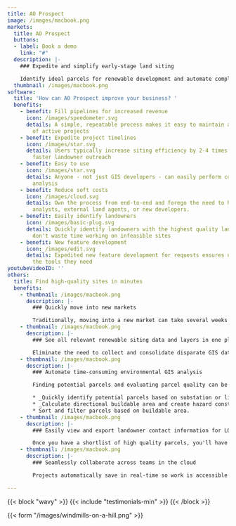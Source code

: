 ```yaml
---
title: AO Prospect
image: /images/macbook.png
markets:
  title: AO Prospect
  buttons:
  - label: Book a demo
    link: "#"
  description: |-
    ### Expedite and simplify early-stage land siting

    Identify ideal parcels for renewable development and automate complex GIS analysis to find high-quality sites in just minutes.
  thumbnail: /images/macbook.png
software:
  title: 'How can AO Prospect improve your business? '
  benefits:
    - benefit: Fill pipelines for increased revenue
      icon: /images/speedometer.svg
      details: A simple, repeatable process makes it easy to maintain a steady flow
        of active projects
    - benefit: Expedite project timelines
      icon: /images/star.svg
      details: Users typically increase siting efficiency by 2-4 times allowing for
        faster landowner outreach
    - benefit: Easy to use
      icon: /images/star.svg
      details: Anyone - not just GIS developers - can easily perform complex environmental
        analysis
    - benefit: Reduce soft costs
      icon: /images/cloud.svg
      details: Own the process from end-to-end and forego the need to hire costly GIS
        analysts, external land agents, or new developers.
    - benefit: Easily identify landowners
      icon: /images/basic-plug.svg
      details: Quickly identify landowners with the highest quality land, so that you
        don't waste time working on infeasible sites
    - benefit: New feature development
      icon: /images/edit.svg
      details: Expedited new feature development for requests ensures users always have
        the tools they need
youtubeVideoID: ''
others:
  title: Find high-quality sites in minutes
  benefits:
    - thumbnail: /images/macbook.png
      description: |-
        ### Quickly move into new markets

        Traditionally, moving into a new market can take several weeks while you find all of the right data. AO Prospect has nationwide coverage, so you can move into a new market overnight
    - thumbnail: /images/macbook.png
      description: |-
        ### See all relevant renewable siting data and layers in one place

        Eliminate the need to collect and consolidate disparate GIS data sources. All of the layers needed for renewable siting, including wetlands, flood, topo, etc. come pre-loaded. We can also integrate any unique data that you already have.
    - thumbnail: /images/macbook.png
      description: |-
        ### Automate time-consuming environmental GIS analysis

        Finding potential parcels and evaluating parcel quality can be tedious and time-consuming. AO Prospect helps users determine buildable acreage and create constraint maps with just a few clicks. Users can:

        * _Quickly identify potential parcels based on substation or line radius and acreage._
        * _Calculate directional buildable area and create hazard constraint maps for all parcels._
        * Sort and filter parcels based on buildable area.
    - thumbnail: /images/macbook.png
      description: |-
        ### Easily view and export landowner contact information for LOIs

        Once you have a shortlist of high quality parcels, you'll have all the land owner information you need to send out mailers.
    - thumbnail: /images/macbook.png
      description: |-
        ### Seamlessly collaborate across teams in the cloud

        Projects automatically save in real-time so work is accessible from anywhere. Export land owner data, KML constraint maps, and PDF reports for seamless downstream design and landowner outreach activity.

---
```

{{< block "wavy" >}}
{{< include "testimonials-min" >}}
{{< /block >}}

{{< form "/images/windmills-on-a-hill.png" >}}
